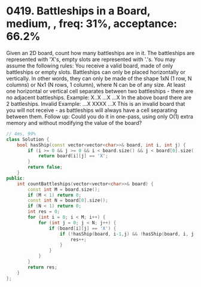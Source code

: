 # 0419. Battleships in a Board, medium, , freq: 31%, acceptance: 66.2%

Given an 2D board, count how many battleships are in it. The battleships are represented with 'X's, empty slots are represented with '.'s. You may assume the following rules:
You receive a valid board, made of only battleships or empty slots.
Battleships can only be placed horizontally or vertically. In other words, they can only be made of the shape 1xN (1 row, N columns) or Nx1 (N rows, 1 column), where N can be of any size.
At least one horizontal or vertical cell separates between two battleships - there are no adjacent battleships.
Example:
X..X
...X
...X
In the above board there are 2 battleships.
Invalid Example:
...X
XXXX
...X
This is an invalid board that you will not receive - as battleships will always have a cell separating between them.
Follow up:
Could you do it in one-pass, using only O(1) extra memory and without modifying the value of the board?

```c++
// 4ms, 99%
class Solution {
    bool hasShip(const vector<vector<char>>& board, int i, int j) {
        if (i >= 0 && j >= 0 && i < board.size() && j < board[0].size()) {
            return board[i][j] == 'X';
        }
        return false;
    }
public:
    int countBattleships(vector<vector<char>>& board) {
        const int M = board.size();
        if (M < 1) return 0;
        const int N = board[0].size();
        if (N < 1) return 0;
        int res = 0;
        for (int i = 0; i < M; i++) {
            for (int j = 0; j < N; j++) {
                if (board[i][j] == 'X') {
                    if (!hasShip(board, i-1,j) && !hasShip(board, i, j-1)) {
                        res++;
                    }
                }
            }
        }
        return res;
    }
};
```
